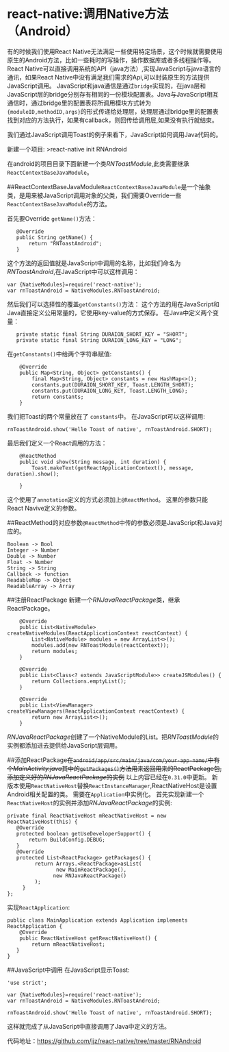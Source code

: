 react-native:调用Native方法（Android）
======================================

有的时候我们使用React Native无法满足一些使用特定场景，这个时候就需要使用原生的Android方法，比如一些耗时的写操作，操作数据库或者多线程操作等。 React Native可以直接调用系统的API（java方法）,实现JavaScript与java语言的通讯，如果React Native中没有满足我们需求的Api,可以封装原生的方法提供JavaScript调用。 JavaScript和java通信是通过`bridge`实现的，在java层和JavaScript层的bridge分别存有相同的一份模块配置表。Java与JavaScript相互通信时，通过bridge里的配置表将所调用模块方式转为`{moduleID,methodID,args}`的形式传递给处理层，处理层通过bridge里的配置表找到对应的方法执行，如果有callback，则回传给调用层,如果没有执行就结束。

我们通过JavaScript调用Toast的例子来看下，JavaScript如何调用Java代码的。

新建一个项目: >react-native init RNAndroid

在android的项目目录下面新建一个类*RNToastModule*,此类需要继承`ReactContextBaseJavaModule`。

##ReactContextBaseJavaModule`ReactContextBaseJavaModule`是一个抽象类，是用来被JavaScript调用对象的父类，我们需要Override一些`ReactContextBaseJavaModule`的方法。

首先要Override `getName()`方法：

```
   @Override
   public String getName() {
       return "RNToastAndroid";
   }
```

这个方法的返回值就是JavaScript中调用的名称，比如我们命名为*RNToastAndroid*,在JavaScript中可以这样调用：

```
var {NativeModules}=require('react-native');
var rnToastAndroid = NativeModules.RNToastAndroid;
```

然后我们可以选择性的覆盖`getConstants()`方法： 这个方法的用在JavaScript和Java直接定义公用常量的，它使用key-value的方式保存。 在Java中定义两个变量：

```
   private static final String DURAION_SHORT_KEY = "SHORT";
   private static final String DURAION_LONG_KEY = "LONG";
```

在`getConstants()`中给两个字符串赋值:

```
    @Override
    public Map<String, Object> getConstants() {
        final Map<String, Object> constants = new HashMap<>();
        constants.put(DURAION_SHORT_KEY, Toast.LENGTH_SHORT);
        constants.put(DURAION_LONG_KEY, Toast.LENGTH_LONG);
        return constants;
    }

```

我们把Toast的两个常量放在了 `constants`中。 在JavaScript可以这样调用:

```
rnToastAndroid.show('Hello Toast of native', rnToastAndroid.SHORT);
```

最后我们定义一个React调用的方法：

```
    @ReactMethod
    public void show(String message, int duration) {
        Toast.makeText(getReactApplicationContext(), message, duration).show();

    }
```

这个使用了`annotation`定义的方式必须加上`@ReactMethod`。 这里的参数只能React Navive定义的参数。

##ReactMethod的对应参数`@ReactMethod`中传的参数必须是JavaScript和Java对应的。

```
Boolean -> Bool
Integer -> Number
Double -> Number
Float -> Number
String -> String
Callback -> function
ReadableMap -> Object
ReadableArray -> Array
```

##注册ReactPackage 新建一个*RNJavaReactPackage*类，继承ReactPackage。

```
    @Override
    public List<NativeModule> createNativeModules(ReactApplicationContext reactContext) {
        List<NativeModule> modules = new ArrayList<>();
        modules.add(new RNToastModule(reactContext));
        return modules;
    }

    @Override
    public List<Class<? extends JavaScriptModule>> createJSModules() {
        return Collections.emptyList();
    }

    @Override
    public List<ViewManager> createViewManagers(ReactApplicationContext reactContext) {
        return new ArrayList<>();
    }
```

*RNJavaReactPackage*创建了一个NativeModule的List。把*RNToastModule*的实例都添加进去提供给JavaScript层调用。

##添加ReactPackage~~在`android/app/src/main/java/com/your-app-name/`中有个*MainActivity.java*其中的`getPackages()`方法用来返回用来的ReactPackage包,添加定义好的*RNJavaReactPackage*的实例~~ 以上内容已经在`0.31.0`中更新。 新版本使用`ReactNativeHost`替换`ReactInstanceManager`,ReactNativeHost是设置Android相关配置的类。 需要在`Application`中实例化。 首先实现新建一个`ReactNativeHost`的实例并添加*RNJavaReactPackage*的实例:

```
private final ReactNativeHost mReactNativeHost = new ReactNativeHost(this) {
   @Override   
   protected boolean getUseDeveloperSupport() {   
       return BuildConfig.DEBUG;   
   }
   @Override   
   protected List<ReactPackage> getPackages() {
         return Arrays.<ReactPackage>asList(
                new MainReactPackage(),         
               new RNJavaReactPackage()       
         );
     }
};
```

实现`ReactApplication`:

```
public class MainApplication extends Application implements ReactApplication {    
    @Override    
    public ReactNativeHost getReactNativeHost() {      
        return mReactNativeHost;   
   }
}
```

##JavaScript中调用 在JavaScript显示Toast:

```
'use strict';

var {NativeModules}=require('react-native');
var rnToastAndroid = NativeModules.RNToastAndroid;

rnToastAndroid.show('Hello Toast of native', rnToastAndroid.SHORT);
```

这样就完成了从JavaScript中直接调用了Java中定义的方法。

代码地址：https://github.com/jjz/react-native/tree/master/RNAndroid
